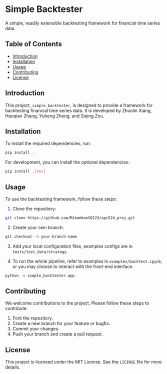 # Simple Backtester

A simple, readily extensible backtesting framework for financial time series data.

## Table of Contents

- [Introduction](#introduction)
- [Installation](#installation)
- [Usage](#usage)
- [Contributing](#contributing)
- [License](#license)

## Introduction

This project, `simple_backtester`, is designed to provide a framework for backtesting financial time series data. It is developed by Zhuolin Xiang, Haoqian Zhang, Yuheng Zheng, and Siqing Zou.

## Installation

To install the required dependencies, run:

```sh
pip install .
```

For development, you can install the optional dependencies:

```sh
pip install .[dev]
```

## Usage

To use the backtesting framework, follow these steps:

1. Clone the repository:

```sh
git clone https://github.com/MikamkanSQ123/apc524_proj.git
```

2. Create your own branch:

```sh
git checkout -b your-branch-name
```

3. Add your local configuration files, examples configs are in `tests/test_data/strategy`.

4. To run the whole pipeline, refer to examples in `examples/backtest.ipynb`, or you may choose to interact with the front-end interface.

```sh
python -m simple_backtester.app
```

## Contributing

We welcome contributions to the project. Please follow these steps to contribute:

1. Fork the repository.
2. Create a new branch for your feature or bugfix.
3. Commit your changes.
4. Push your branch and create a pull request.

## License

This project is licensed under the MIT License. See the `LICENSE` file for more details.

